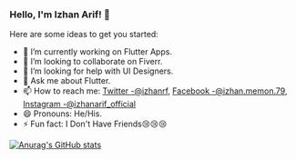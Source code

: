 ### Hello, I'm Izhan Arif! 👋

Here are some ideas to get you started:

- 🔭 I’m currently working on Flutter Apps.
- 👯 I’m looking to collaborate on Fiverr.
- 🤔 I’m looking for help with UI Designers.
- 💬 Ask me about Flutter.
- 📫 How to reach me: [Twitter -@izhanrf](https://twitter.com/izhanrf), [Facebook -@izhan.memon.79](https://www.facebook.com/izhan.memon.79), [Instagram -@izhanarif_official](https://www.instagram.com/izhanarif_official/)
- 😄 Pronouns: He/His.
- ⚡ Fun fact: I Don't Have Friends😢😢😢


[![Anurag's GitHub stats](https://github-readme-stats.vercel.app/api?username=IzhanArif)](https://github.com/anuraghazra/github-readme-stats)
